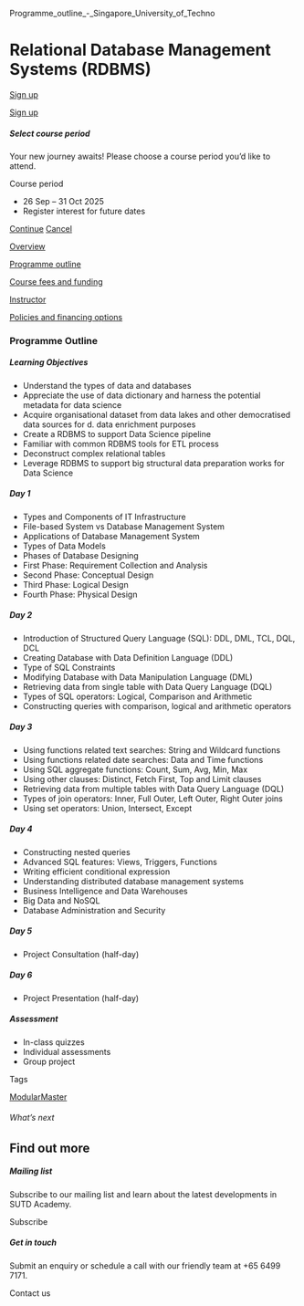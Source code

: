 Programme_outline_-_Singapore_University_of_Techno



Relational Database Management Systems (RDBMS)
==============================================

[Sign up](#popup-masthead)

[Sign up](#popup-masthead)

##### Select course period

Your new journey awaits! Please choose a course period you’d like to attend.

Course period

* 26 Sep – 31 Oct 2025
* Register interest for future dates

[Continue](#)
[Cancel](#)

[Overview](/course/relational-database-management-systems-rdbms/#tabs)

[Programme outline](/course/relational-database-management-systems-rdbms/programme-outline/#tabs)

[Course fees and funding](/course/relational-database-management-systems-rdbms/course-fees-and-funding/#tabs)

[Instructor](/course/relational-database-management-systems-rdbms/instructor/#tabs)

[Policies and financing options](/course/relational-database-management-systems-rdbms/policies-and-financing-options/#tabs)

### Programme Outline

##### **Learning Objectives**

* Understand the types of data and databases
* Appreciate the use of data dictionary and harness the potential metadata for data science
* Acquire organisational dataset from data lakes and other democratised data sources for d. data enrichment purposes
* Create a RDBMS to support Data Science pipeline
* Familiar with common RDBMS tools for ETL process
* Deconstruct complex relational tables
* Leverage RDBMS to support big structural data preparation works for Data Science

##### Day 1

* Types and Components of IT Infrastructure
* File-based System vs Database Management System
* Applications of Database Management System
* Types of Data Models
* Phases of Database Designing
* First Phase: Requirement Collection and Analysis
* Second Phase: Conceptual Design
* Third Phase: Logical Design
* Fourth Phase: Physical Design

##### Day 2

* Introduction of Structured Query Language (SQL): DDL, DML, TCL, DQL, DCL
* Creating Database with Data Definition Language (DDL)
* Type of SQL Constraints
* Modifying Database with Data Manipulation Language (DML)
* Retrieving data from single table with Data Query Language (DQL)
* Types of SQL operators: Logical, Comparison and Arithmetic
* Constructing queries with comparison, logical and arithmetic operators

##### Day 3

* Using functions related text searches: String and Wildcard functions
* Using functions related date searches: Data and Time functions
* Using SQL aggregate functions: Count, Sum, Avg, Min, Max
* Using other clauses: Distinct, Fetch First, Top and Limit clauses
* Retrieving data from multiple tables with Data Query Language (DQL)
* Types of join operators: Inner, Full Outer, Left Outer, Right Outer joins
* Using set operators: Union, Intersect, Except

##### Day 4

* Constructing nested queries
* Advanced SQL features: Views, Triggers, Functions
* Writing efficient conditional expression
* Understanding distributed database management systems
* Business Intelligence and Data Warehouses
* Big Data and NoSQL
* Database Administration and Security

##### Day 5

* Project Consultation (half-day)

##### Day 6

* Project Presentation (half-day)

##### Assessment

* In-class quizzes
* Individual assessments
* Group project

Tags

[ModularMaster](/admissions/academy/courses-and-modules/?academy-type-course=792)

###### What’s next

Find out more
-------------

##### Mailing list

Subscribe to our mailing list and learn about the latest developments in SUTD Academy.

Subscribe

##### Get in touch

Submit an enquiry or schedule a call with our friendly team at +65 6499 7171.

Contact us

